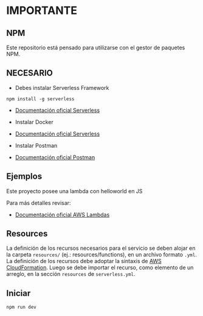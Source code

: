 # IMPORTANTE

## NPM

Este repositorio  está pensado para utilizarse con el gestor de paquetes NPM.

## NECESARIO
- Debes instalar Serverless Framework

 `npm install -g serverless`

- [Documentación oficial Serverless](https://www.serverless.com/framework/docs)

- Instalar Docker

- [Documentación oficial Serverless](https://www.docker.com/products/docker-desktop/)

- Instalar Postman

- [Documentación oficial Postman](https://www.postman.com/downloads/)

## Ejemplos

Este proyecto posee una lambda con helloworld en JS

Para más detalles revisar:

- [Documentación oficial AWS Lambdas](https://docs.aws.amazon.com/lambda/index.html)

## Resources

La definición de los recursos necesarios para el servicio se deben alojar en la carpeta `resources/` (ej.: resources/functions), en un archivo formato `.yml`. La definición de los recursos debe adoptar la sintaxis de [AWS CloudFormation](https://docs.aws.amazon.com/AWSCloudFormation/latest/UserGuide/resources-section-structure.html). Luego se debe importar el recurso, como elemento de un arreglo, en la sección `resources` de `serverless.yml`.

## Iniciar
 `npm run dev`